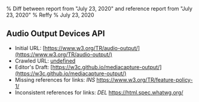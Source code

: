 % Diff between report from "July 23, 2020" and reference report from "July 23, 2020"
% Reffy
% July 23, 2020

## Audio Output Devices API

- Initial URL: [https://www.w3.org/TR/audio-output/](https://www.w3.org/TR/audio-output/)
- Crawled URL: [undefined](undefined)
- Editor's Draft: [https://w3c.github.io/mediacapture-output/](https://w3c.github.io/mediacapture-output/)
- Missing references for links: *INS* https://www.w3.org/TR/feature-policy-1/
- Inconsistent references for links: *DEL* https://html.spec.whatwg.org/


